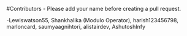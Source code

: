 #Contributors - Please add your name before creating a pull request.

-Lewiswatson55, Shankhalika (Modulo Operator), harish123456798, marloncard, saumyaagnihtori, alistairdev, AshutoshInfy
